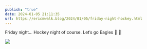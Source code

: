 ```yaml
---
publish: "true"
date: 2024-01-05 21:11:35
url: https://ericmwalk.blog/2024/01/05/friday-night-hockey.html
---
```


Friday night… Hockey night of course. Let’s go Eagles 🦅 🏒

![](https://ericmwalk.blog/uploads/2024/1e077e9a59b24a62985748dcb6c1e0d9.jpg)